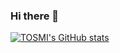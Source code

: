 ### Hi there 👋

[![TOSMI's GitHub stats](https://github-readme-stats.vercel.app/api?username=tosmi&show_icons=true&theme=radical)](https://github.com/anuraghazra/github-readme-stats)

<!--
**tosmi/tosmi** is a ✨ _special_ ✨ repository because its `README.md` (this file) appears on your GitHub profile.

Here are some ideas to get you started:

- 🔭 I’m currently working on ...
- 🌱 I’m currently learning ...
- 👯 I’m looking to collaborate on ...
- 🤔 I’m looking for help with ...
- 💬 Ask me about ...
- 📫 How to reach me: ...
- 😄 Pronouns: ...
- ⚡ Fun fact: ...
-->
